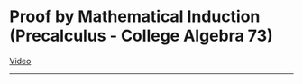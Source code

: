 # Proof by Mathematical Induction (Precalculus - College Algebra 73)

[Video](https://www.youtube.com/watch?v=x5cWX-EyLEI)

---
